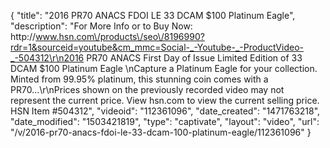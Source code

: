 {
    "title": "2016 PR70 ANACS FDOI LE 33 DCAM $100 Platinum Eagle",
    "description": "For More Info or to Buy Now: http:\/\/www.hsn.com\/products\/seo\/8196990?rdr=1&sourceid=youtube&cm_mmc=Social-_-Youtube-_-ProductVideo-_-504312\r\n2016 PR70 ANACS First Day of Issue Limited Edition of 33 DCAM $100 Platinum Eagle  \nCapture a Platinum Eagle for your collection. Minted from 99.95% platinum, this stunning coin comes with a PR70...\r\nPrices shown on the previously recorded video may not represent the current price.  View hsn.com to view the current selling price. HSN Item #504312",
    "videoid": "112361096",
    "date_created": "1471763218",
    "date_modified": "1503421819",
    "type": "captivate",
    "layout": "video",
    "url": "\/v\/2016-pr70-anacs-fdoi-le-33-dcam-100-platinum-eagle\/112361096"
}